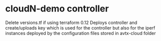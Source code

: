 # cloudN-demo controller

Delete versions.tf if using terraform 0.12
Deploys controller and create/uploads key which is used for the controller but also for the iperf instances deployed by the configuration files stored in avtx-cloud folder 
